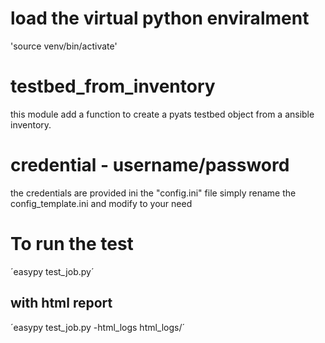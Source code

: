 # load the virtual python enviralment
'source venv/bin/activate'

# testbed_from_inventory
this module add a function to create a pyats testbed object from a ansible inventory.

# credential - username/password
the credentials are provided ini the "config.ini" file
simply rename the config_template.ini and modify to your need 

# To run the test
´easypy test_job.py´
## with html report
´easypy test_job.py -html_logs html_logs/´
